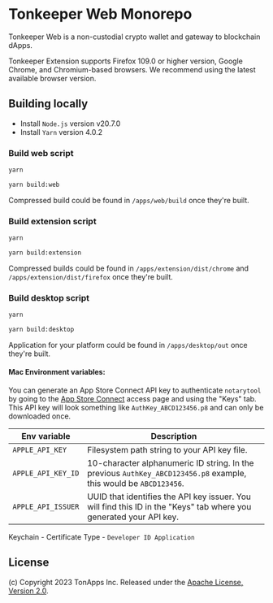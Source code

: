 # Tonkeeper Web Monorepo

Tonkeeper Web is a non-custodial crypto wallet and gateway to blockchain dApps.

Tonkeeper Extension supports Firefox 109.0 or higher version, Google Chrome, and Chromium-based
browsers. We recommend using the latest available browser version.

## Building locally

-   Install `Node.js` version v20.7.0
-   Install `Yarn` version 4.0.2

### Build web script

```sh
yarn

yarn build:web
```

Compressed build could be found in `/apps/web/build` once they're built.

### Build extension script

```sh
yarn

yarn build:extension
```

Compressed builds could be found in `/apps/extension/dist/chrome` and `/apps/extension/dist/firefox`
once they're built.

### Build desktop script

```sh
yarn

yarn build:desktop
```

Application for your platform could be found in `/apps/desktop/out` once they're built.

#### Mac Environment variables:

You can generate an App Store Connect API key to authenticate `notarytool` by going to the
[App Store Connect](https://appstoreconnect.apple.com/access/api) access page and using the "Keys"
tab. This API key will look something like `AuthKey_ABCD123456.p8` and can only be downloaded once.

| Env variable       | Description                                                                                                        |
| ------------------ | ------------------------------------------------------------------------------------------------------------------ |
| `APPLE_API_KEY`    | Filesystem path string to your API key file.                                                                       |
| `APPLE_API_KEY_ID` | 10-character alphanumeric ID string. In the previous `AuthKey_ABCD123456.p8` example, this would be `ABCD123456`.  |
| `APPLE_API_ISSUER` | UUID that identifies the API key issuer. You will find this ID in the "Keys" tab where you generated your API key. |

Keychain - Certificate Type - `Developer ID Application`

## License

(c) Copyright 2023 TonApps Inc. Released under the [Apache License, Version 2.0](LICENSE.txt).
